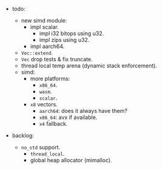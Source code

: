 
- todo:
    - new simd module:
        - impl scalar.
            - impl i32 bitops using u32.
            - impl zips using u32.
        - impl aarch64.
    - `Vec::extend`.
    - `Vec` drop tests & fix truncate.
    - thread local temp arena (dynamic stack enforcement).
    - simd:
        - more platforms:
            - `x86_64`.
            - `wasm`.
            - `scalar`.
        - `x8` vectors.
            - `aarch64`: does it always have them?
            - `x86_64`: avx if available.
            - `x4` fallback.

- backlog:
    - `no_std` support.
        - `thread_local`.
        - global heap allocator (mimalloc).



